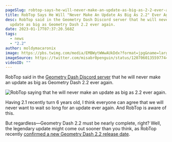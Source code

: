 ```yaml
---
pageSlug: robtop-says-he-will-never-make-an-update-as-big-as-2-2-ever-again
title: RobTop Says He Will "Never Make An Update As Big As 2.2" Ever Again
desc: RobTop said in the Geometry Dash Discord server that he will never make an
  update as big as Geometry Dash 2.2 ever again.
date: 2023-01-17T07:37:20.568Z
tags:
  - news
  - "2.2"
author: moldymacaronix
image: https://pbs.twimg.com/media/EMBWytWWwAUkDdx?format=jpg&name=large
imageSource: https://twitter.com/misabr0penguin/status/1207060135597744129?s=61&t=qsyVjmVRO7U20la1uSoJFA
videoID: ""
---
```

RobTop said in the [Geometry Dash Discord server](/posts/geometry-dash-discord-server-how-to-join-request-levels/) that he will never make an update as big as Geometry Dash 2.2 ever again.

![RobTop saying that he will never make an update as big as 2.2 ever again.](https://cdn.discordapp.com/attachments/392087938239954950/1064810599508344892/IMG_0624.png)

Having 2.1 recently turn 6 years old, I think everyone can agree that we will never want to wait so long for an update ever again. And RobTop is aware of this.

But regardless—Geometry Dash 2.2 must be nearly complete, right? Well, the legendary update might come out sooner than you think, as RobTop recently [confirmed a new Geometry Dash 2.2 release date](/posts/geometry-dash-2-2-release-date-confirmed-2023/).